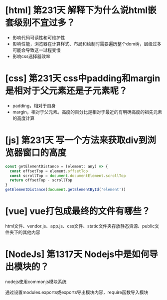 # [html] 第231天 解释下为什么说html嵌套级别不宜过多？

- 影响代码可读性和可维护性
- 影响性能，浏览器在计算样式、布局和绘制时需要遍历整个dom树，层级过多可能会导致这一过程变慢
- 影响css选择器效率

# [css] 第231天 css中padding和margin是相对于父元素还是子元素呢？

- padding，相对于自身
- margin，相对于父元素。高度的百分比是相对于最近的有明确高度的祖先元素的高度计算

# [js] 第231天 写一个方法来获取div到浏览器窗口的高度

```javascript
const getElementDistance = (element: any) => {
  const offsetTop = element.offsetTop
  const scrollTop = document.documentElement.scrollTop
  return offsetTop - scrollTop
}
getElementDistance(document.getElementById('element'))
```

# [vue] vue打包成最终的文件有哪些？

html文件、vendor.js、app.js、css文件、static文件夹存放静态资源、public文件夹下的其他内容

# [NodeJs] 第1317天 Nodejs中是如何导出模块的？

nodejs使用commonjs模块系统

通过设置modules.exports或exports导出模块内容，require函数导入模块
